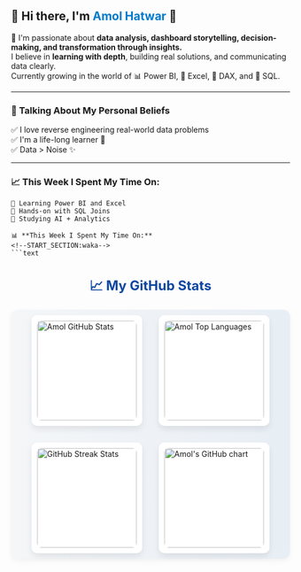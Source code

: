 <!-- README.md custom about section by GPT -->

<h2 align="left">👋 Hi there, I'm <span style="color:#007acc;">Amol Hatwar</span> 🚀</h2>

🌟 I'm passionate about **data analysis, dashboard storytelling, decision-making, and transformation through insights.**  
I believe in **learning with depth**, building real solutions, and communicating data clearly.  
Currently growing in the world of 📊 Power BI, 📄 Excel, 🧠 DAX, and 📂 SQL.

---

### 🧠 Talking About My Personal Beliefs

✅ I love reverse engineering real-world data problems  
✅ I'm a life-long learner 📘  
✅ Data > Noise ✨

---

### 📈 This Week I Spent My Time On:
```text
🧠 Learning Power BI and Excel  
💼 Hands-on with SQL Joins  
📖 Studying AI + Analytics  

📊 **This Week I Spent My Time On:**
<!--START_SECTION:waka-->
```text

```
<!--END_SECTION:waka-->

<h3 style="text-align: center; color: #0d47a1; font-size: 24px; margin-bottom: 20px;">📈 My GitHub Stats</h3>

<div style="
  display: flex;
  flex-wrap: wrap;
  justify-content: center;
  gap: 30px;
  padding: 10px;
  background: linear-gradient(to right, #f4f6f8, #e8eef5);
  border-radius: 12px;
  box-shadow: 0 4px 10px rgba(0,0,0,0.05);
  margin-bottom: 40px;
">

  <div style="
    background: white;
    border-radius: 10px;
    box-shadow: 0 6px 12px rgba(0,0,0,0.08);
    padding: 10px;
    transition: transform 0.3s ease;
  " onmouseover="this.style.transform='scale(1.03)'" onmouseout="this.style.transform='scale(1)'"><img 
    src="https://github-readme-stats.vercel.app/api?username=amolhatwar&show_icons=true&hide_border=true&count_private=true&include_all_commits=true&theme=default" 
    alt="Amol GitHub Stats" 
    title="Amol's GitHub contributions and stats" 
    loading="lazy" 
    style="height: 180px; border-radius: 8px;" />
  </div>

  <div style="
    background: white;
    border-radius: 10px;
    box-shadow: 0 6px 12px rgba(0,0,0,0.08);
    padding: 10px;
    transition: transform 0.3s ease;
  " onmouseover="this.style.transform='scale(1.03)'" onmouseout="this.style.transform='scale(1)'"><img 
    src="https://github-readme-stats.vercel.app/api/top-langs/?username=amolhatwar&exclude_repo=KNN-Image-Classification&show_icons=true&hide_border=true&layout=compact&langs_count=8&theme=default" 
    alt="Amol Top Languages" 
    title="Top programming languages used by Amol" 
    loading="lazy" 
    style="height: 180px; border-radius: 8px;" />
  </div>

  <div style="
    background: white;
    border-radius: 10px;
    box-shadow: 0 6px 12px rgba(0,0,0,0.08);
    padding: 10px;
    transition: transform 0.3s ease;
  " onmouseover="this.style.transform='scale(1.03)'" onmouseout="this.style.transform='scale(1)'"><img 
    src="https://github-readme-streak-stats.herokuapp.com/?user=amolhatwar&theme=default" 
    alt="GitHub Streak Stats" 
    title="Amol's GitHub contribution streak" 
    loading="lazy" 
    style="height: 180px; border-radius: 8px;" />
  </div>

  <div style="
    background: white;
    border-radius: 10px;
    box-shadow: 0 6px 12px rgba(0,0,0,0.08);
    padding: 10px;
    transition: transform 0.3s ease;
  " onmouseover="this.style.transform='scale(1.03)'" onmouseout="this.style.transform='scale(1)'"><img 
    src="https://ghchart.rshah.org/amolhatwar" 
    alt="Amol's GitHub chart" 
    title="Amol's GitHub contribution heatmap" 
    loading="lazy" 
    style="height: 180px; border-radius: 8px;" />
  </div>

</div>


